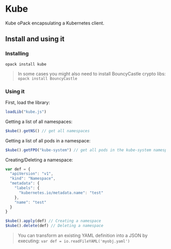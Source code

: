 # Kube

Kube oPack encapsulating a Kubernetes client.

## Install and using it

### Installing

```
opack install kube
```

> In some cases you might also need to install BouncyCastle crypto libs: ```opack install BouncyCastle```

### Using it

First, load the library:

```javascript
loadLib("kube.js")
```

Getting a list of all namespaces:

```javascript
$kube().getNS() // get all namespaces
```

Getting a list of all pods in a namespace:

```javascript
$kube().getFPO("kube-system") // get all pods in the kube-system namespace
```

Creating/Deleting a namespace:

```javascript
var def = {
  "apiVersion": "v1",
  "kind": "Namespace",
  "metadata": {
    "labels": {
      "kubernetes.io/metadata.name": "test"
    },
    "name": "test"
  }
}

$kube().apply(def) // Creating a namespace
$kube().delete(def) // Deleting a namespace
```

> You can transform an existing YAML definition into a JSON by executing: ```var def = io.readFileYAML('myobj.yaml')```